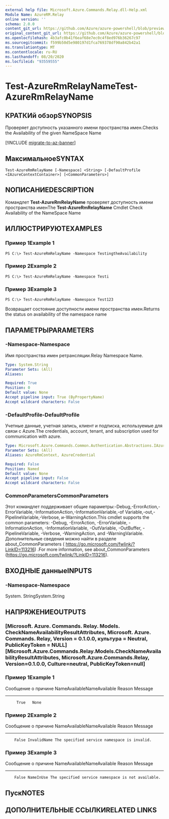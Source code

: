 ```yaml
---
external help file: Microsoft.Azure.Commands.Relay.dll-Help.xml
Module Name: AzureRM.Relay
online version: ''
schema: 2.0.0
content_git_url: https://github.com/Azure/azure-powershell/blob/preview/src/ResourceManager/Relay/Commands.Relay/help/Test-AzureRmRelayName.md
original_content_git_url: https://github.com/Azure/azure-powershell/blob/preview/src/ResourceManager/Relay/Commands.Relay/help/Test-AzureRmRelayName.md
ms.openlocfilehash: 4b3afc0b41f6eaf68e7ec0c4f8ed976b36267c97
ms.sourcegitcommit: f599b50d5e980197d1fca769378df90a842b42a1
ms.translationtype: MT
ms.contentlocale: ru-RU
ms.lasthandoff: 08/20/2020
ms.locfileid: "93559555"
---
```

# <span data-ttu-id="44585-101">Test-AzureRmRelayName</span><span class="sxs-lookup"><span data-stu-id="44585-101">Test-AzureRmRelayName</span></span>

## <span data-ttu-id="44585-102">КРАТКИй обзор</span><span class="sxs-lookup"><span data-stu-id="44585-102">SYNOPSIS</span></span>
<span data-ttu-id="44585-103">Проверяет доступность указанного имени пространства имен.</span><span class="sxs-lookup"><span data-stu-id="44585-103">Checks the Availability of the given NameSpace Name</span></span>

[!INCLUDE [migrate-to-az-banner](../../includes/migrate-to-az-banner.md)]

## <span data-ttu-id="44585-104">Максимальное</span><span class="sxs-lookup"><span data-stu-id="44585-104">SYNTAX</span></span>

```
Test-AzureRmRelayName [-Namespace] <String> [-DefaultProfile <IAzureContextContainer>] [<CommonParameters>]
```

## <span data-ttu-id="44585-105">NОПИСАНИЕ</span><span class="sxs-lookup"><span data-stu-id="44585-105">DESCRIPTION</span></span>
<span data-ttu-id="44585-106">Командлет **Test-AzureRmRelayName** проверяет доступность имени пространства имен</span><span class="sxs-lookup"><span data-stu-id="44585-106">The **Test-AzureRmRelayName** Cmdlet Check Availability of the NameSpace Name</span></span>

## <span data-ttu-id="44585-107">ИЛЛЮСТРИРУЮТ</span><span class="sxs-lookup"><span data-stu-id="44585-107">EXAMPLES</span></span>

### <span data-ttu-id="44585-108">Пример 1</span><span class="sxs-lookup"><span data-stu-id="44585-108">Example 1</span></span>
```
PS C:\> Test-AzureRmRelayName -Namespace TestingtheAvailability
```

### <span data-ttu-id="44585-109">Пример 2</span><span class="sxs-lookup"><span data-stu-id="44585-109">Example 2</span></span>
```
PS C:\> Test-AzureRmRelayName -Namespace Testi
```

### <span data-ttu-id="44585-110">Пример 3</span><span class="sxs-lookup"><span data-stu-id="44585-110">Example 3</span></span>
```
PS C:\> Test-AzureRmRelayName -Namespace Test123
```

<span data-ttu-id="44585-111">Возвращает состояние доступности имени пространства имен.</span><span class="sxs-lookup"><span data-stu-id="44585-111">Returns the status on availability of the namespace name</span></span>

## <span data-ttu-id="44585-112">ПАРАМЕТРЫ</span><span class="sxs-lookup"><span data-stu-id="44585-112">PARAMETERS</span></span>

### <span data-ttu-id="44585-113">-Namespace</span><span class="sxs-lookup"><span data-stu-id="44585-113">-Namespace</span></span>
<span data-ttu-id="44585-114">Имя пространства имен ретрансляции.</span><span class="sxs-lookup"><span data-stu-id="44585-114">Relay Namespace Name.</span></span>

```yaml
Type: System.String
Parameter Sets: (All)
Aliases: 

Required: True
Position: 0
Default value: None
Accept pipeline input: True (ByPropertyName)
Accept wildcard characters: False
```

### <span data-ttu-id="44585-115">-DefaultProfile</span><span class="sxs-lookup"><span data-stu-id="44585-115">-DefaultProfile</span></span>
<span data-ttu-id="44585-116">Учетные данные, учетная запись, клиент и подписка, используемые для связи с Azure.</span><span class="sxs-lookup"><span data-stu-id="44585-116">The credentials, account, tenant, and subscription used for communication with azure.</span></span>

```yaml
Type: Microsoft.Azure.Commands.Common.Authentication.Abstractions.IAzureContextContainer
Parameter Sets: (All)
Aliases: AzureRmContext, AzureCredential

Required: False
Position: Named
Default value: None
Accept pipeline input: False
Accept wildcard characters: False
```

### <span data-ttu-id="44585-117">CommonParameters</span><span class="sxs-lookup"><span data-stu-id="44585-117">CommonParameters</span></span>
<span data-ttu-id="44585-118">Этот командлет поддерживает общие параметры:-Debug,-ErrorAction,-ErrorVariable,-InformationAction,-InformationVariable,-of Variable,-out,-PipelineVariable,-Verbose, и-WarningAction.</span><span class="sxs-lookup"><span data-stu-id="44585-118">This cmdlet supports the common parameters: -Debug, -ErrorAction, -ErrorVariable, -InformationAction, -InformationVariable, -OutVariable, -OutBuffer, -PipelineVariable, -Verbose, -WarningAction, and -WarningVariable.</span></span> <span data-ttu-id="44585-119">Дополнительные сведения можно найти в разделе about_CommonParameters ( https://go.microsoft.com/fwlink/?LinkID=113216) .</span><span class="sxs-lookup"><span data-stu-id="44585-119">For more information, see about_CommonParameters (https://go.microsoft.com/fwlink/?LinkID=113216).</span></span>

## <span data-ttu-id="44585-120">ВХОДНЫЕ данные</span><span class="sxs-lookup"><span data-stu-id="44585-120">INPUTS</span></span>

### <span data-ttu-id="44585-121">-Namespace</span><span class="sxs-lookup"><span data-stu-id="44585-121">-Namespace</span></span>
 <span data-ttu-id="44585-122">System. String</span><span class="sxs-lookup"><span data-stu-id="44585-122">System.String</span></span>

## <span data-ttu-id="44585-123">НАПРЯЖЕНИЕ</span><span class="sxs-lookup"><span data-stu-id="44585-123">OUTPUTS</span></span>

### <span data-ttu-id="44585-124">[Microsoft. Azure. Commands. Relay. Models. CheckNameAvailabilityResultAttributes, Microsoft. Azure. Commands. Relay, Version = 0.1.0.0, культура = Neutral, PublicKeyToken = NULL]</span><span class="sxs-lookup"><span data-stu-id="44585-124">[Microsoft.Azure.Commands.Relay.Models.CheckNameAvailabilityResultAttributes, Microsoft.Azure.Commands.Relay, Version=0.1.0.0, Culture=neutral, PublicKeyToken=null]</span></span>

### <span data-ttu-id="44585-125">Пример 1</span><span class="sxs-lookup"><span data-stu-id="44585-125">Example 1</span></span>
<span data-ttu-id="44585-126">Сообщение о причине NameAvailable</span><span class="sxs-lookup"><span data-stu-id="44585-126">NameAvailable Reason Message</span></span>
------------- ------ -------
         True   None

### <span data-ttu-id="44585-127">Пример 2</span><span class="sxs-lookup"><span data-stu-id="44585-127">Example 2</span></span>
<span data-ttu-id="44585-128">Сообщение о причине NameAvailable</span><span class="sxs-lookup"><span data-stu-id="44585-128">NameAvailable      Reason Message</span></span>
-------------      ------ -------
        False InvalidName The specified service namespace is invalid.

### <span data-ttu-id="44585-129">Пример 3</span><span class="sxs-lookup"><span data-stu-id="44585-129">Example 3</span></span>
<span data-ttu-id="44585-130">Сообщение о причине NameAvailable</span><span class="sxs-lookup"><span data-stu-id="44585-130">NameAvailable    Reason Message</span></span>
-------------    ------ -------
        False NameInUse The specified service namespace is not available.

## <span data-ttu-id="44585-131">Пуск</span><span class="sxs-lookup"><span data-stu-id="44585-131">NOTES</span></span>

## <span data-ttu-id="44585-132">ДОПОЛНИТЕЛЬНЫЕ ССЫЛКИ</span><span class="sxs-lookup"><span data-stu-id="44585-132">RELATED LINKS</span></span>


